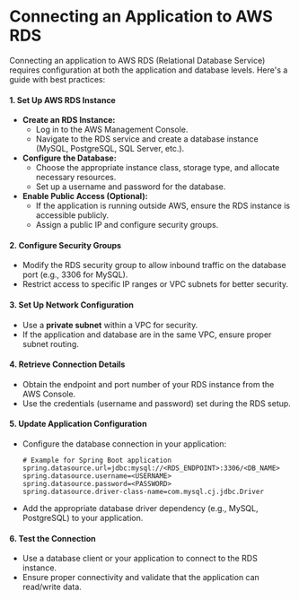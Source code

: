 # Connecting an Application to AWS RDS

Connecting an application to AWS RDS (Relational Database Service) requires configuration at both the application and database levels. Here's a guide with best practices:

#### 1. **Set Up AWS RDS Instance**
   - **Create an RDS Instance:**
     - Log in to the AWS Management Console.
     - Navigate to the RDS service and create a database instance (MySQL, PostgreSQL, SQL Server, etc.).
   - **Configure the Database:**
     - Choose the appropriate instance class, storage type, and allocate necessary resources.
     - Set up a username and password for the database.
   - **Enable Public Access (Optional):**
     - If the application is running outside AWS, ensure the RDS instance is accessible publicly.
     - Assign a public IP and configure security groups.

#### 2. **Configure Security Groups**
   - Modify the RDS security group to allow inbound traffic on the database port (e.g., 3306 for MySQL).
   - Restrict access to specific IP ranges or VPC subnets for better security.

#### 3. **Set Up Network Configuration**
   - Use a **private subnet** within a VPC for security.
   - If the application and database are in the same VPC, ensure proper subnet routing.

#### 4. **Retrieve Connection Details**
   - Obtain the endpoint and port number of your RDS instance from the AWS Console.
   - Use the credentials (username and password) set during the RDS setup.

#### 5. **Update Application Configuration**
   - Configure the database connection in your application:
     ```properties
     # Example for Spring Boot application
     spring.datasource.url=jdbc:mysql://<RDS_ENDPOINT>:3306/<DB_NAME>
     spring.datasource.username=<USERNAME>
     spring.datasource.password=<PASSWORD>
     spring.datasource.driver-class-name=com.mysql.cj.jdbc.Driver
     ```
   - Add the appropriate database driver dependency (e.g., MySQL, PostgreSQL) to your application.

#### 6. **Test the Connection**
   - Use a database client or your application to connect to the RDS instance.
   - Ensure proper connectivity and validate that the application can read/write data.